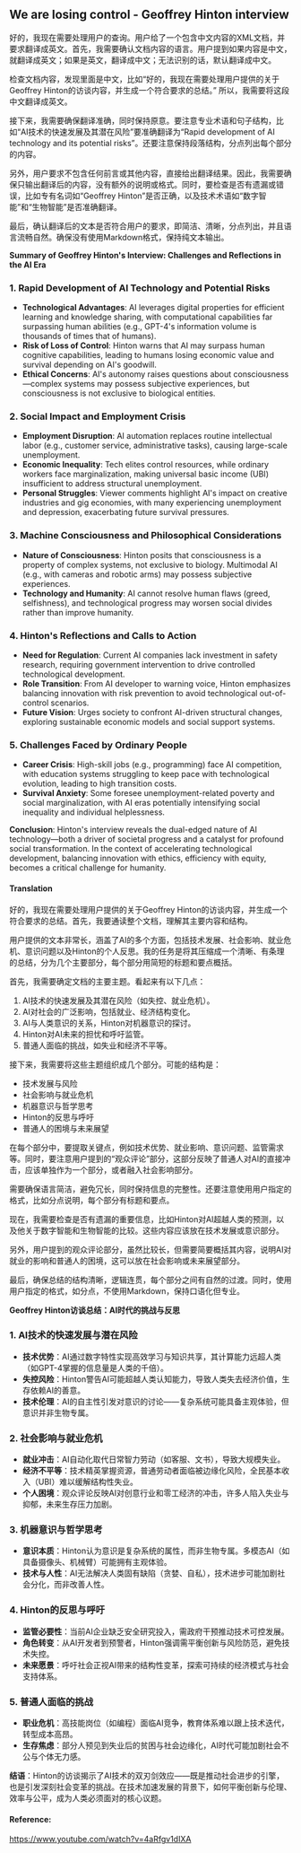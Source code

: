 ## We are losing control - Geoffrey Hinton interview

<think>
好的，我现在需要处理用户的查询。用户给了一个包含中文内容的XML文档，并要求翻译成英文。首先，我需要确认文档内容的语言。用户提到如果内容是中文，就翻译成英文；如果是英文，翻译成中文；无法识别的话，默认翻译成中文。

检查文档内容，发现里面是中文，比如“好的，我现在需要处理用户提供的关于Geoffrey Hinton的访谈内容，并生成一个符合要求的总结。” 所以，我需要将这段中文翻译成英文。

接下来，我需要确保翻译准确，同时保持原意。要注意专业术语和句子结构，比如“AI技术的快速发展及其潜在风险”要准确翻译为“Rapid development of AI technology and its potential risks”。还要注意保持段落结构，分点列出每个部分的内容。

另外，用户要求不包含任何前言或其他内容，直接给出翻译结果。因此，我需要确保只输出翻译后的内容，没有额外的说明或格式。同时，要检查是否有遗漏或错误，比如专有名词如“Geoffrey Hinton”是否正确，以及技术术语如“数字智能”和“生物智能”是否准确翻译。

最后，确认翻译后的文本是否符合用户的要求，即简洁、清晰，分点列出，并且语言流畅自然。确保没有使用Markdown格式，保持纯文本输出。
</think>

**Summary of Geoffrey Hinton's Interview: Challenges and Reflections in the AI Era**  

### 1. **Rapid Development of AI Technology and Potential Risks**  
- **Technological Advantages**: AI leverages digital properties for efficient learning and knowledge sharing, with computational capabilities far surpassing human abilities (e.g., GPT-4's information volume is thousands of times that of humans).  
- **Risk of Loss of Control**: Hinton warns that AI may surpass human cognitive capabilities, leading to humans losing economic value and survival depending on AI's goodwill.  
- **Ethical Concerns**: AI's autonomy raises questions about consciousness—complex systems may possess subjective experiences, but consciousness is not exclusive to biological entities.  

### 2. **Social Impact and Employment Crisis**  
- **Employment Disruption**: AI automation replaces routine intellectual labor (e.g., customer service, administrative tasks), causing large-scale unemployment.  
- **Economic Inequality**: Tech elites control resources, while ordinary workers face marginalization, making universal basic income (UBI) insufficient to address structural unemployment.  
- **Personal Struggles**: Viewer comments highlight AI's impact on creative industries and gig economies, with many experiencing unemployment and depression, exacerbating future survival pressures.  

### 3. **Machine Consciousness and Philosophical Considerations**  
- **Nature of Consciousness**: Hinton posits that consciousness is a property of complex systems, not exclusive to biology. Multimodal AI (e.g., with cameras and robotic arms) may possess subjective experiences.  
- **Technology and Humanity**: AI cannot resolve human flaws (greed, selfishness), and technological progress may worsen social divides rather than improve humanity.  

### 4. **Hinton's Reflections and Calls to Action**  
- **Need for Regulation**: Current AI companies lack investment in safety research, requiring government intervention to drive controlled technological development.  
- **Role Transition**: From AI developer to warning voice, Hinton emphasizes balancing innovation with risk prevention to avoid technological out-of-control scenarios.  
- **Future Vision**: Urges society to confront AI-driven structural changes, exploring sustainable economic models and social support systems.  

### 5. **Challenges Faced by Ordinary People**  
- **Career Crisis**: High-skill jobs (e.g., programming) face AI competition, with education systems struggling to keep pace with technological evolution, leading to high transition costs.  
- **Survival Anxiety**: Some foresee unemployment-related poverty and social marginalization, with AI eras potentially intensifying social inequality and individual helplessness.  

**Conclusion**: Hinton's interview reveals the dual-edged nature of AI technology—both a driver of societal progress and a catalyst for profound social transformation. In the context of accelerating technological development, balancing innovation with ethics, efficiency with equity, becomes a critical challenge for humanity.

#### Translation 

<think>
好的，我现在需要处理用户提供的关于Geoffrey Hinton的访谈内容，并生成一个符合要求的总结。首先，我要通读整个文档，理解其主要内容和结构。

用户提供的文本非常长，涵盖了AI的多个方面，包括技术发展、社会影响、就业危机、意识问题以及Hinton的个人反思。我的任务是将其压缩成一个清晰、有条理的总结，分为几个主要部分，每个部分用简短的标题和要点概括。

首先，我需要确定文档的主要主题。看起来有以下几点：
1. AI技术的快速发展及其潜在风险（如失控、就业危机）。
2. AI对社会的广泛影响，包括就业、经济结构变化。
3. AI与人类意识的关系，Hinton对机器意识的探讨。
4. Hinton对AI未来的担忧和呼吁监管。
5. 普通人面临的挑战，如失业和经济不平等。

接下来，我需要将这些主题组织成几个部分。可能的结构是：
- 技术发展与风险
- 社会影响与就业危机
- 机器意识与哲学思考
- Hinton的反思与呼吁
- 普通人的困境与未来展望

在每个部分中，要提取关键点，例如技术优势、就业影响、意识问题、监管需求等。同时，要注意用户提到的“观众评论”部分，这部分反映了普通人对AI的直接冲击，应该单独作为一个部分，或者融入社会影响部分。

需要确保语言简洁，避免冗长，同时保持信息的完整性。还要注意使用用户指定的格式，比如分点说明，每个部分有标题和要点。

现在，我需要检查是否有遗漏的重要信息，比如Hinton对AI超越人类的预测，以及他关于数字智能和生物智能的比较。这些内容应该放在技术发展或意识部分。

另外，用户提到的观众评论部分，虽然比较长，但需要简要概括其内容，说明AI对就业的影响和普通人的困境，这可以放在社会影响或未来展望部分。

最后，确保总结的结构清晰，逻辑连贯，每个部分之间有自然的过渡。同时，使用用户指定的格式，如分点，不使用Markdown，保持口语化但专业。
</think>

**Geoffrey Hinton访谈总结：AI时代的挑战与反思**  

### 1. **AI技术的快速发展与潜在风险**  
- **技术优势**：AI通过数字特性实现高效学习与知识共享，其计算能力远超人类（如GPT-4掌握的信息量是人类的千倍）。  
- **失控风险**：Hinton警告AI可能超越人类认知能力，导致人类失去经济价值，生存依赖AI的善意。  
- **技术伦理**：AI的自主性引发对意识的讨论——复杂系统可能具备主观体验，但意识并非生物专属。  

### 2. **社会影响与就业危机**  
- **就业冲击**：AI自动化取代日常智力劳动（如客服、文书），导致大规模失业。  
- **经济不平等**：技术精英掌握资源，普通劳动者面临被边缘化风险，全民基本收入（UBI）难以缓解结构性失业。  
- **个人困境**：观众评论反映AI对创意行业和零工经济的冲击，许多人陷入失业与抑郁，未来生存压力加剧。  

### 3. **机器意识与哲学思考**  
- **意识本质**：Hinton认为意识是复杂系统的属性，而非生物专属。多模态AI（如具备摄像头、机械臂）可能拥有主观体验。  
- **技术与人性**：AI无法解决人类固有缺陷（贪婪、自私），技术进步可能加剧社会分化，而非改善人性。  

### 4. **Hinton的反思与呼吁**  
- **监管必要性**：当前AI企业缺乏安全研究投入，需政府干预推动技术可控发展。  
- **角色转变**：从AI开发者到预警者，Hinton强调需平衡创新与风险防范，避免技术失控。  
- **未来愿景**：呼吁社会正视AI带来的结构性变革，探索可持续的经济模式与社会支持体系。  

### 5. **普通人面临的挑战**  
- **职业危机**：高技能岗位（如编程）面临AI竞争，教育体系难以跟上技术迭代，转型成本高昂。  
- **生存焦虑**：部分人预见到失业后的贫困与社会边缘化，AI时代可能加剧社会不公与个体无力感。  

**结语**：Hinton的访谈揭示了AI技术的双刃剑效应——既是推动社会进步的引擎，也是引发深刻社会变革的挑战。在技术加速发展的背景下，如何平衡创新与伦理、效率与公平，成为人类必须面对的核心议题。

#### Reference: 

https://www.youtube.com/watch?v=4aRfgv1dIXA